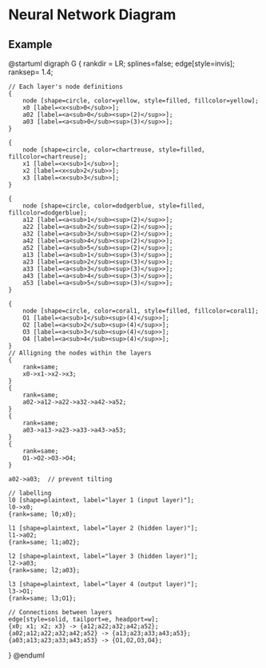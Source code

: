 # Neural Network Diagram

## Example

@startuml
digraph G {
    rankdir = LR;
    splines=false;
    edge[style=invis];
    ranksep= 1.4;

    // Each layer's node definitions
    {
        node [shape=circle, color=yellow, style=filled, fillcolor=yellow];
        x0 [label=<x<sub>0</sub>>];
        a02 [label=<a<sub>0</sub><sup>(2)</sup>>];
        a03 [label=<a<sub>0</sub><sup>(3)</sup>>];
    }

    {
        node [shape=circle, color=chartreuse, style=filled, fillcolor=chartreuse];
        x1 [label=<x<sub>1</sub>>];
        x2 [label=<x<sub>2</sub>>];
        x3 [label=<x<sub>3</sub>>];
    }

    {
        node [shape=circle, color=dodgerblue, style=filled, fillcolor=dodgerblue];
        a12 [label=<a<sub>1</sub><sup>(2)</sup>>];
        a22 [label=<a<sub>2</sub><sup>(2)</sup>>];
        a32 [label=<a<sub>3</sub><sup>(2)</sup>>];
        a42 [label=<a<sub>4</sub><sup>(2)</sup>>];
        a52 [label=<a<sub>5</sub><sup>(2)</sup>>];
        a13 [label=<a<sub>1</sub><sup>(3)</sup>>];
        a23 [label=<a<sub>2</sub><sup>(3)</sup>>];
        a33 [label=<a<sub>3</sub><sup>(3)</sup>>];
        a43 [label=<a<sub>4</sub><sup>(3)</sup>>];
        a53 [label=<a<sub>5</sub><sup>(3)</sup>>];
    }

    {
        node [shape=circle, color=coral1, style=filled, fillcolor=coral1];
        O1 [label=<a<sub>1</sub><sup>(4)</sup>>];
        O2 [label=<a<sub>2</sub><sup>(4)</sup>>];
        O3 [label=<a<sub>3</sub><sup>(4)</sup>>];
        O4 [label=<a<sub>4</sub><sup>(4)</sup>>];
    }
    // Alligning the nodes within the layers
    {
        rank=same;
        x0->x1->x2->x3;
    }
    {
        rank=same;
        a02->a12->a22->a32->a42->a52;
    }
    {
        rank=same;
        a03->a13->a23->a33->a43->a53;
    }
    {
        rank=same;
        O1->O2->O3->O4;
    }

    a02->a03;  // prevent tilting

    // labelling
    l0 [shape=plaintext, label="layer 1 (input layer)"];
    l0->x0;
    {rank=same; l0;x0};

    l1 [shape=plaintext, label="layer 2 (hidden layer)"];
    l1->a02;
    {rank=same; l1;a02};

    l2 [shape=plaintext, label="layer 3 (hidden layer)"];
    l2->a03;
    {rank=same; l2;a03};

    l3 [shape=plaintext, label="layer 4 (output layer)"];
    l3->O1;
    {rank=same; l3;O1};

    // Connections between layers
    edge[style=solid, tailport=e, headport=w];
    {x0; x1; x2; x3} -> {a12;a22;a32;a42;a52};
    {a02;a12;a22;a32;a42;a52} -> {a13;a23;a33;a43;a53};
    {a03;a13;a23;a33;a43;a53} -> {O1,O2,O3,O4};
}
@enduml
